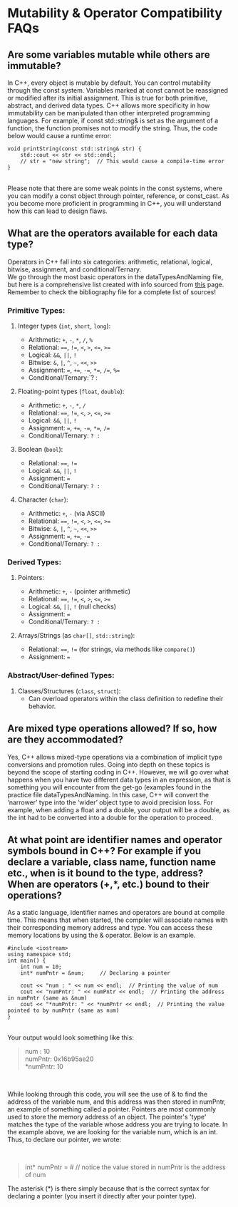 # Mutability & Operator Compatibility FAQs

## Are some variables mutable while others are immutable? 
In C++, every object is mutable by default. You can control mutability through the const system. Variables marked at const cannot be reassigned or modified after its initial assignment. This is true for both primitive, abstract, and derived data types. C++ allows more specificity in how immutability can be manipulated than other interpreted programming languages. For example, if const std::string& is set as the argument of a function, the function promises not to modify the string. Thus, the code below would cause a runtime error:
<br>
```
void printString(const std::string& str) {
    std::cout << str << std::endl;
    // str = "new string";  // This would cause a compile-time error
}
```
<br>
Please note that there are some weak points in the const systems, where you can modify a const object through pointer, reference, or const_cast. As you become more proficient in programming in C++, you will understand how this can lead to design flaws.

## What are the operators available for each data type?
Operators in C++ fall into six categories: arithmetic, relational, logical, bitwise, assignment, and conditional/Ternary. 
<br>
We go through the most basic operators in the dataTypesAndNaming file, but here is a comprehensive list created with info sourced from [this](https://www.geeksforgeeks.org/operators-in-cpp/) page. Remember to check the bibliography file for a complete list of sources!

### Primitive Types:
1. Integer types (`int`, `short`, `long`):
   - Arithmetic: `+`, `-`, `*`, `/`, `%`
   - Relational: `==`, `!=`, `<`, `>`, `<=`, `>=`
   - Logical: `&&`, `||`, `!`
   - Bitwise:  `&`, `|`, `^`, `~`, `<<`, `>>`
   - Assignment: `=`, `+=`, `-=`, `*=`, `/=`, `%=`
   - Conditional/Ternary:`? :

2. Floating-point types (`float`, `double`):
   - Arithmetic: `+`, `-`, `*`, `/`
   - Relational: `==`, `!=`, `<`, `>`, `<=`, `>=`
   - Logical: `&&`, `||`, `!`
   - Assignment: `=`, `+=`, `-=`, `*=`, `/=`
   - Conditional/Ternary: `? :`

3. Boolean (`bool`):
   - Relational: `==`, `!=`
   - Logical: `&&`, `||`, `!`
   - Assignment: `=`
   - Conditional/Ternary: `? :`

4. Character (`char`):
   - Arithmetic: `+`, `-` (via ASCII)
   - Relational: `==`, `!=`, `<`, `>`, `<=`, `>=`
   - Bitwise: `&`, `|`, `^`, `~`, `<<`, `>>`
   - Assignment: `=`, `+=`, `-=`
   - Conditional/Ternary: `? :`

### Derived Types:
1. Pointers:
   - Arithmetic: `+`, `-` (pointer arithmetic)
   - Relational: `==`, `!=`, `<`, `>`, `<=`, `>=`
   - Logical: `&&`, `||`, `!` (null checks)
   - Assignment: `=`
   - Conditional/Ternary: `? :`

2. Arrays/Strings (as `char[]`, `std::string`):
   - Relational: `==`, `!=` (for strings, via methods like `compare()`)
   - Assignment: `=`

### Abstract/User-defined Types:
1. Classes/Structures (`class`, `struct`):
   - Can overload operators within the class definition to redefine their behavior. 

## Are mixed type operations allowed? If so, how are they accommodated?
Yes, C++ allows mixed-type operations via a combination of implicit type conversions and promotion rules. Going into depth on these topics is beyond the scope of starting coding in C++. However, we will go over what happens when you have two different data types in an expression, as that is something you will encounter from the get-go (examples found in the practice file dataTypesAndNaming. In this case, C++ will convert the ‘narrower’ type into the ‘wider’ object type to avoid precision loss. For example, when adding a float and a double, your output will be a double, as the int had to be converted into a double for the operation to proceed.


## At what point are identifier names and operator symbols bound in C++? For example if you declare a variable, class name, function name etc., when is it bound to the type, address? When are operators (+,*, etc.) bound to their operations?
As a static language, identifier names and operators are bound at compile time. This means that when started, the compiler will associate names with their corresponding memory address and type. You can access these memory locations by using the & operator. Below is an example.
<br>
```
#include <iostream>
using namespace std;
int main() {
    int num = 10;           
    int* numPntr = &num;     // Declaring a pointer 

    cout << "num : " << num << endl;  // Printing the value of num
    cout << "numPntr: " << numPntr << endl;  // Printing the address in numPntr (same as &num)
    cout << "*numPntr: " << *numPntr << endl;  // Printing the value pointed to by numPntr (same as num)
}
```
<br>
Your output would look something like this: 

<blockquote><p> 
num : 10 <br>
numPntr: 0x16b95ae20 <br>
*numPntr: 10 <br>
</p></blockquote>
<br>
<p> While looking through this code, you will see the use of & to find the address of the variable num, and this address was then stored in numPntr, an example of something called a pointer. Pointers are most commonly used to store the memory address of an object. The pointer's 'type' matches the type of the variable whose address you are trying to locate. In the example above, we are looking for the variable num, which is an int. Thus, to declare our pointer, we wrote: </p> <br> 
<blockquote><p> 
int* numPntr = &num; // notice the value stored in numPntr is the address of num</p>
</p></blockquote>

<p>The asterisk (*) is there simply because that is the correct syntax for declaring a pointer (you insert it directly after your pointer type).</p>
